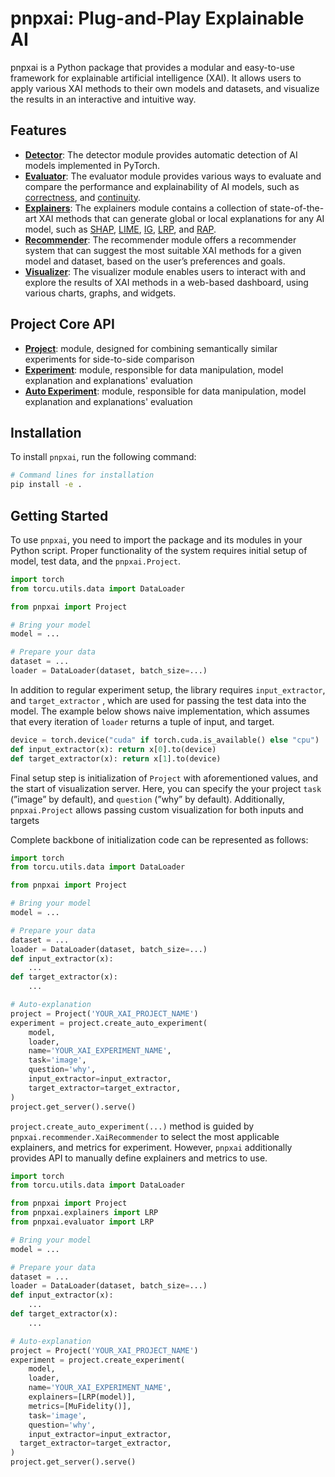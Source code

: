 # pnpxai: Plug-and-Play Explainable AI

pnpxai is a Python package that provides a modular and easy-to-use framework for explainable artificial intelligence (XAI). It allows users to apply various XAI methods to their own models and datasets, and visualize the results in an interactive and intuitive way.

## Features

- [**Detector**](detector): The detector module provides automatic detection of AI models implemented in PyTorch.
- [**Evaluator**](evaluator): The evaluator module provides various ways to evaluate and compare the performance and explainability of AI models, such as [correctness](api/evaluator), and [continuity](api/evaluator).
- [**Explainers**](pnpxai/explainers): The explainers module contains a collection of state-of-the-art XAI methods that can generate global or local explanations for any AI model, such as [SHAP](pnpxai/explainers/kernel_shap), [LIME](pnpxai/explainers/lime), [IG](pnpxai/explainers/integrated_gradients), [LRP](pnpxai/explainers/lrp), and [RAP](pnpxai/explainers/rap).
- [**Recommender**](pnpxai/recommender): The recommender module offers a recommender system that can suggest the most suitable XAI methods for a given model and dataset, based on the user’s preferences and goals.
- [**Visualizer**](pnpxai/visualizer): The visualizer module enables users to interact with and explore the results of XAI methods in a web-based dashboard, using various charts, graphs, and widgets.

## Project Core API

* [**Project**](api/core/project.md): module, designed for combining semantically similar experiments for side-to-side comparison
* [**Experiment**](api/core/experiment.md): module, responsible for data manipulation, model explanation and explanations' evaluation
* [**Auto Experiment**](api/core/auto_experiment.md): module, responsible for data manipulation, model explanation and explanations' evaluation

## Installation

To install `pnpxai`, run the following command:

```bash
# Command lines for installation
pip install -e .
```

## Getting Started

To use `pnpxai`, you need to import the package and its modules in your Python script. Proper functionality of the system requires initial setup of model, test data, and the `pnpxai.Project`.

```python
import torch
from torcu.utils.data import DataLoader

from pnpxai import Project

# Bring your model
model = ...

# Prepare your data
dataset = ...
loader = DataLoader(dataset, batch_size=...)
```

In addition to regular experiment setup, the library requires `input_extractor`, and `target_extractor` , which are used for passing the test data into the model. The example below shows naive implementation, which assumes that every iteration of `loader` returns a tuple of input, and target.

```python
device = torch.device("cuda" if torch.cuda.is_available() else "cpu")
def input_extractor(x): return x[0].to(device)
def target_extractor(x): return x[1].to(device)
```

Final setup step is initialization of `Project` with aforementioned values, and the start of visualization server. Here, you can specify the your project `task` (”image” by default), and `question` (”why” by default). Additionally, `pnpxai.Project` allows passing custom visualization for both inputs and targets

Complete backbone of initialization code can be represented as follows:

```python
import torch
from torcu.utils.data import DataLoader

from pnpxai import Project

# Bring your model
model = ...

# Prepare your data
dataset = ...
loader = DataLoader(dataset, batch_size=...)
def input_extractor(x):
	...
def target_extractor(x):
	...

# Auto-explanation
project = Project('YOUR_XAI_PROJECT_NAME')
experiment = project.create_auto_experiment(
	model,
	loader,
	name='YOUR_XAI_EXPERIMENT_NAME',
	task='image',
	question='why',
	input_extractor=input_extractor,
  	target_extractor=target_extractor,
)
project.get_server().serve()
```

`project.create_auto_experiment(...)` method is guided by `pnpxai.recommender.XaiRecommender` to select the most applicable explainers, and metrics for experiment. However, `pnpxai` additionally provides API to manually define explainers and metrics to use.

```python
import torch
from torcu.utils.data import DataLoader

from pnpxai import Project
from pnpxai.explainers import LRP
from pnpxai.evaluator import LRP

# Bring your model
model = ...

# Prepare your data
dataset = ...
loader = DataLoader(dataset, batch_size=...)
def input_extractor(x):
	...
def target_extractor(x):
	...

# Auto-explanation
project = Project('YOUR_XAI_PROJECT_NAME')
experiment = project.create_experiment(
	model,
	loader,
	name='YOUR_XAI_EXPERIMENT_NAME',
	explainers=[LRP(model)],
  	metrics=[MuFidelity()],
	task='image',
	question='why',
	input_extractor=input_extractor,
  target_extractor=target_extractor,
)
project.get_server().serve()
```